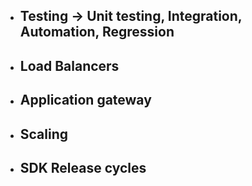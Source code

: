 - ## Testing -> Unit testing, Integration, Automation, Regression
- ## Load Balancers
- ## Application gateway
- ## Scaling
- ## SDK Release cycles